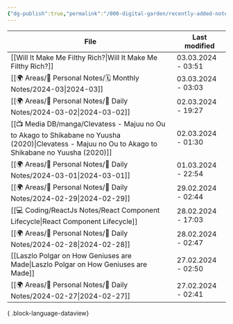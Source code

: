 ```yaml
---
{"dg-publish":true,"permalink":"/000-digital-garden/recently-added-notes/","dgPassFrontmatter":true,"noteIcon":"3","created":"2023-12-14T09:08:44.430+05:30","updated":"2023-12-14T09:12:52.432+05:30"}
---
```


| File                                                                                                                                                    | Last modified      |
| ------------------------------------------------------------------------------------------------------------------------------------------------------- | ------------------ |
| [[Will It Make Me Filthy Rich?\|Will It Make Me Filthy Rich?]]                                                                                       | 03.03.2024 - 03:51 |
| [[🌍 Areas/📧 Personal Notes/🗓 Monthly Notes/2024-03\|2024-03]]                                                                                     | 03.03.2024 - 03:03 |
| [[🌍 Areas/📧 Personal Notes/📓 Daily Notes/2024-03-02\|2024-03-02]]                                                                                 | 02.03.2024 - 19:27 |
| [[📺 Media DB/manga/Clevatess - Majuu no Ou to Akago to Shikabane no Yuusha (2020)\|Clevatess - Majuu no Ou to Akago to Shikabane no Yuusha (2020)]] | 02.03.2024 - 01:30 |
| [[🌍 Areas/📧 Personal Notes/📓 Daily Notes/2024-03-01\|2024-03-01]]                                                                                 | 01.03.2024 - 22:54 |
| [[🌍 Areas/📧 Personal Notes/📓 Daily Notes/2024-02-29\|2024-02-29]]                                                                                 | 29.02.2024 - 02:44 |
| [[💻 Coding/ReactJs Notes/React Component Lifecycle\|React Component Lifecycle]]                                                                     | 28.02.2024 - 17:03 |
| [[🌍 Areas/📧 Personal Notes/📓 Daily Notes/2024-02-28\|2024-02-28]]                                                                                 | 28.02.2024 - 02:47 |
| [[Laszlo Polgar on How Geniuses are Made\|Laszlo Polgar on How Geniuses are Made]]                                                                   | 27.02.2024 - 02:50 |
| [[🌍 Areas/📧 Personal Notes/📓 Daily Notes/2024-02-27\|2024-02-27]]                                                                                 | 27.02.2024 - 02:41 |

{ .block-language-dataview}